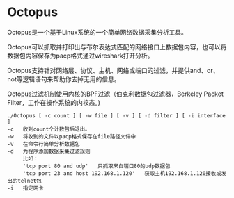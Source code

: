 # Octopus
  Octopus是一个基于Linux系统的一个简单网络数据采集分析工具。
  
  Octopus可以抓取并打印出与布尔表达式匹配的网络接口上数据包内容，也可以将数据包内容保存为pacp格式通过wireshark打开分析。
  
  Octopus支持针对网络层、协议、主机、网络或端口的过滤，并提供and、or、not等逻辑语句来帮助你去掉无用的信息。 
  
  Octopus过滤机制使用内核的BPF过滤（伯克利数据包过滤器，Berkeley Packet Filter，工作在操作系统的内核态。)
  
  	
  	./Octopus [ -c count ] [ -w file ] [ -v ] [ -d filter ] [ -i interface ]
    -c   收到count个计数包后退出。
  	-w   将收到的文件以pacp格式保存在file路径文件中
	-v   在命令行简单分析数据包
	-d   为程序添加数据采集过滤规则
	     比如：
		 'tcp port 80 and udp'   只抓取来自端口80的udp数据包
		 'tcp port 23 and host 192.168.1.120'   获取主机192.168.1.120接收或发出的telnet包 
  	-i   指定网卡 
  	
